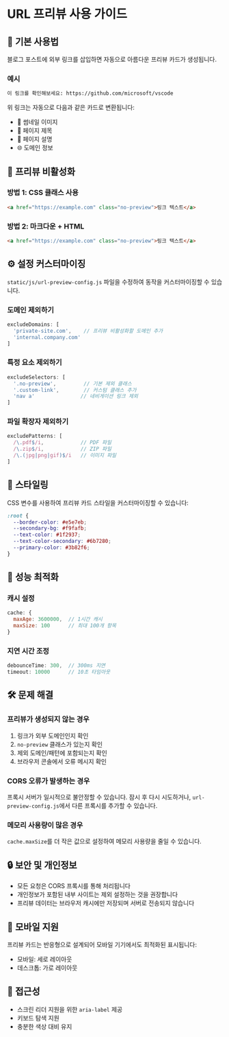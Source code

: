 # URL 프리뷰 사용 가이드

## 🎯 기본 사용법

블로그 포스트에 외부 링크를 삽입하면 자동으로 아름다운 프리뷰 카드가 생성됩니다.

### 예시
```markdown
이 링크를 확인해보세요: https://github.com/microsoft/vscode
```

위 링크는 자동으로 다음과 같은 카드로 변환됩니다:
- 📸 썸네일 이미지
- 📝 페이지 제목
- 📄 페이지 설명
- 🌐 도메인 정보

## 🚫 프리뷰 비활성화

### 방법 1: CSS 클래스 사용
```html
<a href="https://example.com" class="no-preview">링크 텍스트</a>
```

### 방법 2: 마크다운 + HTML
```markdown
<a href="https://example.com" class="no-preview">링크 텍스트</a>
```

## ⚙️ 설정 커스터마이징

`static/js/url-preview-config.js` 파일을 수정하여 동작을 커스터마이징할 수 있습니다.

### 도메인 제외하기
```javascript
excludeDomains: [
  'private-site.com',    // 프리뷰 비활성화할 도메인 추가
  'internal.company.com'
]
```

### 특정 요소 제외하기
```javascript
excludeSelectors: [
  '.no-preview',         // 기본 제외 클래스
  '.custom-link',        // 커스텀 클래스 추가
  'nav a'               // 네비게이션 링크 제외
]
```

### 파일 확장자 제외하기
```javascript
excludePatterns: [
  /\.pdf$/i,            // PDF 파일
  /\.zip$/i,            // ZIP 파일  
  /\.(jpg|png|gif)$/i   // 이미지 파일
]
```

## 🎨 스타일링

CSS 변수를 사용하여 프리뷰 카드 스타일을 커스터마이징할 수 있습니다:

```css
:root {
  --border-color: #e5e7eb;
  --secondary-bg: #f9fafb;
  --text-color: #1f2937;
  --text-color-secondary: #6b7280;
  --primary-color: #3b82f6;
}
```

## 🔧 성능 최적화

### 캐시 설정
```javascript
cache: {
  maxAge: 3600000,  // 1시간 캐시
  maxSize: 100      // 최대 100개 항목
}
```

### 지연 시간 조정
```javascript
debounceTime: 300,  // 300ms 지연
timeout: 10000      // 10초 타임아웃
```

## 🛠️ 문제 해결

### 프리뷰가 생성되지 않는 경우
1. 링크가 외부 도메인인지 확인
2. `no-preview` 클래스가 있는지 확인
3. 제외 도메인/패턴에 포함되는지 확인
4. 브라우저 콘솔에서 오류 메시지 확인

### CORS 오류가 발생하는 경우
프록시 서버가 일시적으로 불안정할 수 있습니다. 잠시 후 다시 시도하거나, `url-preview-config.js`에서 다른 프록시를 추가할 수 있습니다.

### 메모리 사용량이 많은 경우
`cache.maxSize`를 더 작은 값으로 설정하여 메모리 사용량을 줄일 수 있습니다.

## 🔒 보안 및 개인정보

- 모든 요청은 CORS 프록시를 통해 처리됩니다
- 개인정보가 포함된 내부 사이트는 제외 설정하는 것을 권장합니다
- 프리뷰 데이터는 브라우저 캐시에만 저장되며 서버로 전송되지 않습니다

## 📱 모바일 지원

프리뷰 카드는 반응형으로 설계되어 모바일 기기에서도 최적화된 표시됩니다:
- 모바일: 세로 레이아웃
- 데스크톱: 가로 레이아웃

## 🎯 접근성

- 스크린 리더 지원을 위한 `aria-label` 제공
- 키보드 탐색 지원
- 충분한 색상 대비 유지